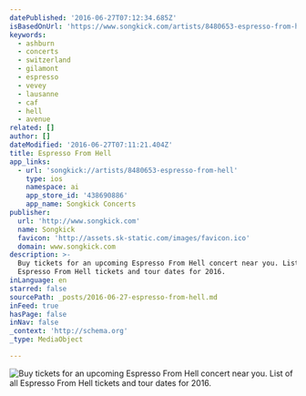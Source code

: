 ```yaml
---
datePublished: '2016-06-27T07:12:34.685Z'
isBasedOnUrl: 'https://www.songkick.com/artists/8480653-espresso-from-hell'
keywords:
  - ashburn
  - concerts
  - switzerland
  - gilamont
  - espresso
  - vevey
  - lausanne
  - caf
  - hell
  - avenue
related: []
author: []
dateModified: '2016-06-27T07:11:21.404Z'
title: Espresso From Hell
app_links:
  - url: 'songkick://artists/8480653-espresso-from-hell'
    type: ios
    namespace: ai
    app_store_id: '438690886'
    app_name: Songkick Concerts
publisher:
  url: 'http://www.songkick.com'
  name: Songkick
  favicon: 'http://assets.sk-static.com/images/favicon.ico'
  domain: www.songkick.com
description: >-
  Buy tickets for an upcoming Espresso From Hell concert near you. List of all
  Espresso From Hell tickets and tour dates for 2016.
inLanguage: en
starred: false
sourcePath: _posts/2016-06-27-espresso-from-hell.md
inFeed: true
hasPage: false
inNav: false
_context: 'http://schema.org'
_type: MediaObject

---
```

![Buy tickets for an upcoming Espresso From Hell concert near you. List of all Espresso From Hell tickets and tour dates for 2016.](https://the-grid-user-content.s3-us-west-2.amazonaws.com/15d14fd7-e927-485d-b105-52a9f9a22e8a.jpg)